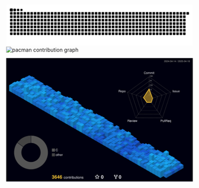 <picture>
  <source media="(prefers-color-scheme: dark)" srcset="https://raw.githubusercontent.com/SafferStha/SafferStha/output/github-contribution-grid-snake-dark.svg">
  <source media="(prefers-color-scheme: light)" srcset="https://raw.githubusercontent.com/SafferStha/SafferStha/output/github-contribution-grid-snake.svg">
  <img alt="github contribution grid snake animation" src="https://raw.githubusercontent.com/SafferStha/SafferStha/output/github-contribution-grid-snake.svg">
</picture>

<picture>
    <source media="(prefers-color-scheme: dark)" srcset="https://raw.githubusercontent.com/SafferStha/SafferStha/output/pacman-contribution-graph-dark.svg">
    <source media="(prefers-color-scheme: light)" srcset="https://raw.githubusercontent.com/SafferStha/SafferStha/output/pacman-contribution-graph.svg">
    <img alt="pacman contribution graph" src="https://raw.githubusercontent.com/SafferStha/SafferStha/output/pacman-contribution-graph.svg">
</picture>

![](./profile-3d-contrib/profile-night-view.svg)

